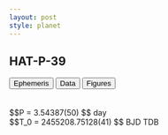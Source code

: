 ```yaml
---
layout: post
style: planet
---
```

<script src="../js/planets.js"></script>

## HAT-P-39

<!-- Tab links -->
<div class="tab">
<button class="tablinks" onclick="openCity(event, 'Ephemeris')">Ephemeris</button>
<button class="tablinks" onclick="openCity(event, 'Data')">Data</button>
<button class="tablinks" onclick="openCity(event, 'Figures')">Figures</button>
</div>

<!-- Tab content -->
<div id="Ephemeris" class="tabcontent" markdown="1">
<br/><br/>
$$P = 3.54387(50) $$ day <br/>
$$T_0 = 2455208.75128(41) $$ BJD TDB
<br/><br/>
<br/><br/>
</div>



